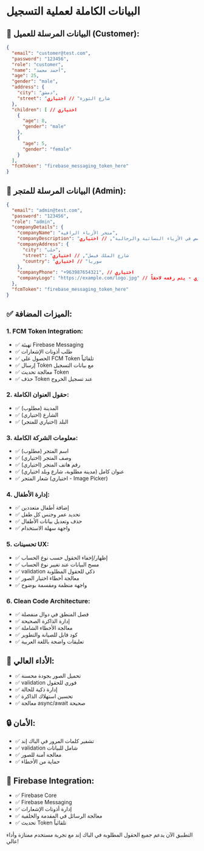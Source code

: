 # البيانات الكاملة لعملية التسجيل

## 🎯 **البيانات المرسلة للعميل (Customer):**
```json
{
  "email": "customer@test.com",
  "password": "123456",
  "role": "customer",
  "name": "أحمد محمد",
  "age": 25,
  "gender": "male",
  "address": {
    "city": "دمشق",
    "street": "شارع الثورة" // اختياري
  },
  "children": [ // اختياري
    {
      "age": 8,
      "gender": "male"
    },
    {
      "age": 5,
      "gender": "female"
    }
  ],
  "fcmToken": "firebase_messaging_token_here"
}
```

## 🏪 **البيانات المرسلة للمتجر (Admin):**
```json
{
  "email": "admin@test.com",
  "password": "123456",
  "role": "admin",
  "companyDetails": {
    "companyName": "متجر الأزياء الراقية",
    "companyDescription": "متجر متخصص في الأزياء النسائية والرجالية", // اختياري
    "companyAddress": {
      "city": "حلب",
      "street": "شارع الملك فيصل", // اختياري
      "country": "سوريا" // اختياري
    },
    "companyPhone": "+963987654321", // اختياري
    "companyLogo": "https://example.com/logo.jpg" // اختياري - يتم رفعه لاحقاً
  },
  "fcmToken": "firebase_messaging_token_here"
}
```

## ✅ **الميزات المضافة:**

### 1. **FCM Token Integration:**
- ✅ تهيئة Firebase Messaging
- ✅ طلب أذونات الإشعارات
- ✅ الحصول على FCM Token تلقائياً
- ✅ إرسال Token مع بيانات التسجيل
- ✅ معالجة تحديث Token
- ✅ حذف Token عند تسجيل الخروج

### 2. **حقول العنوان الكاملة:**
- ✅ المدينة (مطلوب)
- ✅ الشارع (اختياري)
- ✅ البلد (اختياري للمتجر)

### 3. **معلومات الشركة الكاملة:**
- ✅ اسم المتجر (مطلوب)
- ✅ وصف المتجر (اختياري)
- ✅ رقم هاتف المتجر (اختياري)
- ✅ عنوان كامل (مدينة مطلوبة، شارع وبلد اختياري)
- ✅ شعار المتجر (اختياري - Image Picker)

### 4. **إدارة الأطفال:**
- ✅ إضافة أطفال متعددين
- ✅ تحديد عمر وجنس كل طفل
- ✅ حذف وتعديل بيانات الأطفال
- ✅ واجهة سهلة الاستخدام

### 5. **تحسينات UX:**
- ✅ إظهار/إخفاء الحقول حسب نوع الحساب
- ✅ مسح البيانات عند تغيير نوع الحساب
- ✅ validation ذكي للحقول المطلوبة
- ✅ معالجة أخطاء اختيار الصور
- ✅ واجهة منظمة ومقسمة بوضوح

### 6. **Clean Code Architecture:**
- ✅ فصل المنطق في دوال منفصلة
- ✅ إدارة الذاكرة الصحيحة
- ✅ معالجة الأخطاء الشاملة
- ✅ كود قابل للصيانة والتطوير
- ✅ تعليقات واضحة باللغة العربية

## 🚀 **الأداء العالي:**
- ✅ تحميل الصور بجودة محسنة
- ✅ validation فوري للحقول
- ✅ إدارة ذكية للحالة
- ✅ تحسين استهلاك الذاكرة
- ✅ معالجة async/await صحيحة

## 🔒 **الأمان:**
- ✅ تشفير كلمات المرور في الباك إند
- ✅ validation شامل للبيانات
- ✅ معالجة آمنة للصور
- ✅ حماية من الأخطاء

## 📱 **Firebase Integration:**
- ✅ Firebase Core
- ✅ Firebase Messaging
- ✅ إدارة أذونات الإشعارات
- ✅ معالجة الرسائل في المقدمة والخلفية
- ✅ تحديث Token تلقائياً

التطبيق الآن يدعم جميع الحقول المطلوبة في الباك إند مع تجربة مستخدم ممتازة وأداء عالي!